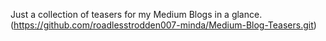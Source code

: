 Just a collection of teasers for my Medium Blogs in a glance.
(https://github.com/roadlesstrodden007-minda/Medium-Blog-Teasers.git)
